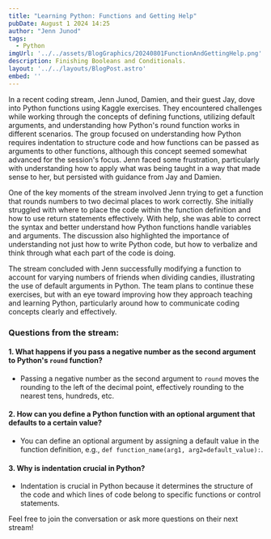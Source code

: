 ```yaml
---
title: "Learning Python: Functions and Getting Help"
pubDate: August 1 2024 14:25
author: "Jenn Junod"
tags:
  - Python
imgUrl: '../../assets/BlogGraphics/20240801FunctionAndGettingHelp.png'
description: Finishing Booleans and Conditionals. 
layout: '../../layouts/BlogPost.astro'
embed: ''
---
```


In a recent coding stream, Jenn Junod, Damien, and their guest Jay, dove into Python functions using Kaggle exercises. They encountered challenges while working through the concepts of defining functions, utilizing default arguments, and understanding how Python's round function works in different scenarios. The group focused on understanding how Python requires indentation to structure code and how functions can be passed as arguments to other functions, although this concept seemed somewhat advanced for the session's focus. Jenn faced some frustration, particularly with understanding how to apply what was being taught in a way that made sense to her, but persisted with guidance from Jay and Damien.

One of the key moments of the stream involved Jenn trying to get a function that rounds numbers to two decimal places to work correctly. She initially struggled with where to place the code within the function definition and how to use return statements effectively. With help, she was able to correct the syntax and better understand how Python functions handle variables and arguments. The discussion also highlighted the importance of understanding not just how to write Python code, but how to verbalize and think through what each part of the code is doing.

The stream concluded with Jenn successfully modifying a function to account for varying numbers of friends when dividing candies, illustrating the use of default arguments in Python. The team plans to continue these exercises, but with an eye toward improving how they approach teaching and learning Python, particularly around how to communicate coding concepts clearly and effectively.

### Questions from the stream:

#### 1. What happens if you pass a negative number as the second argument to Python's `round` function?

- Passing a negative number as the second argument to `round` moves the rounding to the left of the decimal point, effectively rounding to the nearest tens, hundreds, etc.

#### 2. How can you define a Python function with an optional argument that defaults to a certain value?

- You can define an optional argument by assigning a default value in the function definition, e.g., `def function_name(arg1, arg2=default_value):`.

#### 3. Why is indentation crucial in Python?

- Indentation is crucial in Python because it determines the structure of the code and which lines of code belong to specific functions or control statements.

Feel free to join the conversation or ask more questions on their next stream!